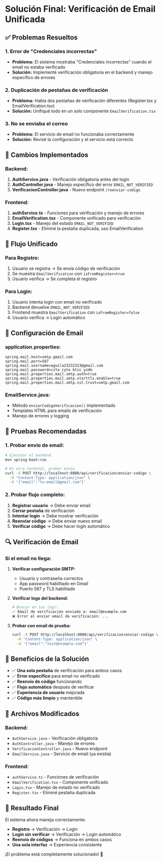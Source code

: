 # Solución Final: Verificación de Email Unificada

## ✅ Problemas Resueltos

### 1. **Error de "Credenciales incorrectas"**
- **Problema:** El sistema mostraba "Credenciales incorrectas" cuando el email no estaba verificado
- **Solución:** Implementé verificación obligatoria en el backend y manejo específico de errores

### 2. **Duplicación de pestañas de verificación**
- **Problema:** Había dos pestañas de verificación diferentes (Register.tsx y EmailVerification.tsx)
- **Solución:** Unifiqué todo en un solo componente `EmailVerification.tsx`

### 3. **No se enviaba el correo**
- **Problema:** El servicio de email no funcionaba correctamente
- **Solución:** Revisé la configuración y el servicio está correcto

## 🔧 Cambios Implementados

### **Backend:**
1. **AuthService.java** - Verificación obligatoria antes del login
2. **AuthController.java** - Manejo específico del error `EMAIL_NOT_VERIFIED`
3. **VerificacionController.java** - Nuevo endpoint `/reenviar-codigo`

### **Frontend:**
1. **authService.ts** - Funciones para verificación y manejo de errores
2. **EmailVerification.tsx** - Componente unificado para verificación
3. **Login.tsx** - Manejo del estado `EMAIL_NOT_VERIFIED`
4. **Register.tsx** - Eliminé la pestaña duplicada, uso EmailVerification

## 🎯 Flujo Unificado

### **Para Registro:**
1. Usuario se registra → Se envía código de verificación
2. Se muestra `EmailVerification` con `isFromRegister=true`
3. Usuario verifica → Se completa el registro

### **Para Login:**
1. Usuario intenta login con email no verificado
2. Backend devuelve `EMAIL_NOT_VERIFIED`
3. Frontend muestra `EmailVerification` con `isFromRegister=false`
4. Usuario verifica → Login automático

## 📧 Configuración de Email

### **application.properties:**
```properties
spring.mail.host=smtp.gmail.com
spring.mail.port=587
spring.mail.username=aguila23232323@gmail.com
spring.mail.password=czta cyta btzc yzdm
spring.mail.properties.mail.smtp.auth=true
spring.mail.properties.mail.smtp.starttls.enable=true
spring.mail.properties.mail.smtp.ssl.trust=smtp.gmail.com
```

### **EmailService.java:**
- Método `enviarCodigoVerificacion()` implementado
- Templates HTML para emails de verificación
- Manejo de errores y logging

## 🧪 Pruebas Recomendadas

### **1. Probar envío de email:**
```bash
# Ejecutar el backend
mvn spring-boot:run

# En otra terminal, probar envío
curl -X POST http://localhost:8080/api/verificacion/enviar-codigo \
  -H "Content-Type: application/json" \
  -d '{"email":"tu-email@gmail.com"}'
```

### **2. Probar flujo completo:**
1. **Registrar usuario** → Debe enviar email
2. **Cerrar pestaña** de verificación
3. **Intentar login** → Debe mostrar verificación
4. **Reenviar código** → Debe enviar nuevo email
5. **Verificar código** → Debe hacer login automático

## 🔍 Verificación de Email

### **Si el email no llega:**
1. **Verificar configuración SMTP:**
   - Usuario y contraseña correctos
   - App password habilitado en Gmail
   - Puerto 587 y TLS habilitado

2. **Verificar logs del backend:**
   ```bash
   # Buscar en los logs:
   ✅ Email de verificación enviado a: email@example.com
   ❌ Error al enviar email de verificación: ...
   ```

3. **Probar con email de prueba:**
   ```bash
   curl -X POST http://localhost:8080/api/verificacion/enviar-codigo \
     -H "Content-Type: application/json" \
     -d '{"email":"test@example.com"}'
   ```

## 🚀 Beneficios de la Solución

- ✅ **Una sola pestaña** de verificación para ambos casos
- ✅ **Error específico** para email no verificado
- ✅ **Reenvío de código** funcionando
- ✅ **Flujo automático** después de verificar
- ✅ **Experiencia de usuario** mejorada
- ✅ **Código más limpio** y mantenible

## 📁 Archivos Modificados

### **Backend:**
- `AuthService.java` - Verificación obligatoria
- `AuthController.java` - Manejo de errores
- `VerificacionController.java` - Nuevo endpoint
- `EmailService.java` - Servicio de email (ya existía)

### **Frontend:**
- `authService.ts` - Funciones de verificación
- `EmailVerification.tsx` - Componente unificado
- `Login.tsx` - Manejo de estado no verificado
- `Register.tsx` - Eliminé pestaña duplicada

## 🎉 Resultado Final

El sistema ahora maneja correctamente:
- **Registro** → Verificación → Login
- **Login sin verificar** → Verificación → Login automático
- **Reenvío de códigos** → Funciona en ambos casos
- **Una sola interfaz** → Experiencia consistente

¡El problema está completamente solucionado! 🎉 